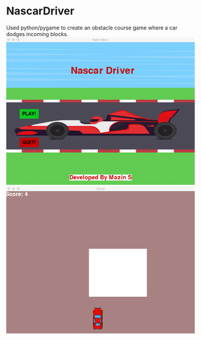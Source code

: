 # NascarDriver
Used python/pygame to create an obstacle course game where a car dodges incoming blocks.
![](images/mainMenu.png)
![](images/game.png)
